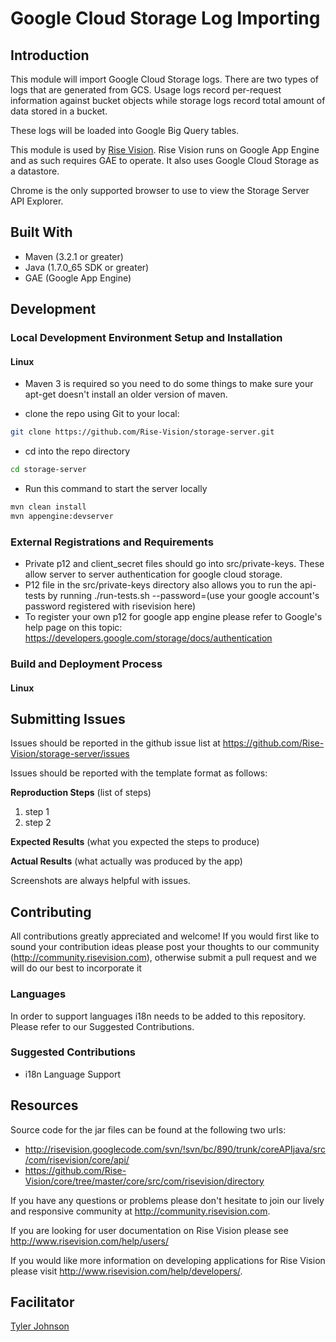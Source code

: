 # Google Cloud Storage Log Importing

## Introduction

This module will import Google Cloud Storage logs.  There are two types of logs that are generated from GCS.  Usage logs record per-request information against bucket objects while storage logs record total amount of data stored in a bucket.

These logs will be loaded into Google Big Query tables.

This module is used by [Rise Vision](http://help.risevision.com).
Rise Vision runs on Google App Engine and as such requires GAE to operate. It also uses Google Cloud Storage as a datastore.

Chrome is the only supported browser to use to view the Storage Server API Explorer.

## Built With

- Maven (3.2.1 or greater)
- Java (1.7.0_65 SDK or greater)
- GAE (Google App Engine)

## Development 

### Local Development Environment Setup and Installation

#### Linux

* Maven 3 is required so you need to do some things to make sure your apt-get doesn't install an older version of maven.

* clone the repo using Git to your local:
```bash
git clone https://github.com/Rise-Vision/storage-server.git
```

* cd into the repo directory
```bash
cd storage-server
```


* Run this command to start the server locally
``` bash
mvn clean install
mvn appengine:devserver
```

### External Registrations and Requirements
* Private p12 and client_secret files should go into src/private-keys.  These allow server to server authentication for google cloud storage.
* P12 file in the src/private-keys directory also allows you to run the api-tests by running ./run-tests.sh --password=(use your google account's password registered with risevision here)
* To register your own p12 for google app engine please refer to Google's help page on this topic: 
https://developers.google.com/storage/docs/authentication

### Build and Deployment Process

#### Linux

## Submitting Issues 

Issues should be reported in the github issue list at https://github.com/Rise-Vision/storage-server/issues  

Issues should be reported with the template format as follows:

**Reproduction Steps**
(list of steps)
1. step 1
2. step 2

**Expected Results**
(what you expected the steps to produce)

**Actual Results**
(what actually was produced by the app)

Screenshots are always helpful with issues. 

## Contributing

All contributions greatly appreciated and welcome! If you would first like to sound your contribution ideas please post your thoughts to our community (http://community.risevision.com), otherwise submit a pull request and we will do our best to incorporate it

### Languages

In order to support languages i18n needs to be added to this repository.  Please refer to our Suggested Contributions.

### Suggested Contributions

* i18n Language Support

## Resources

Source code for the jar files can be found at the following two urls:
 * http://risevision.googlecode.com/svn/!svn/bc/890/trunk/coreAPIjava/src/com/risevision/core/api/
 * https://github.com/Rise-Vision/core/tree/master/core/src/com/risevision/directory

If you have any questions or problems please don't hesitate to join our lively and responsive community at http://community.risevision.com.

If you are looking for user documentation on Rise Vision please see http://www.risevision.com/help/users/

If you would like more information on developing applications for Rise Vision please visit http://www.risevision.com/help/developers/. 

## Facilitator
[Tyler Johnson](https://github.com/tejohnso "Tyler Johnson")
